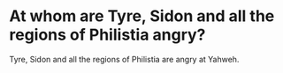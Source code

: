 # At whom are Tyre, Sidon and all the regions of Philistia angry?

Tyre, Sidon and all the regions of Philistia are angry at Yahweh.
